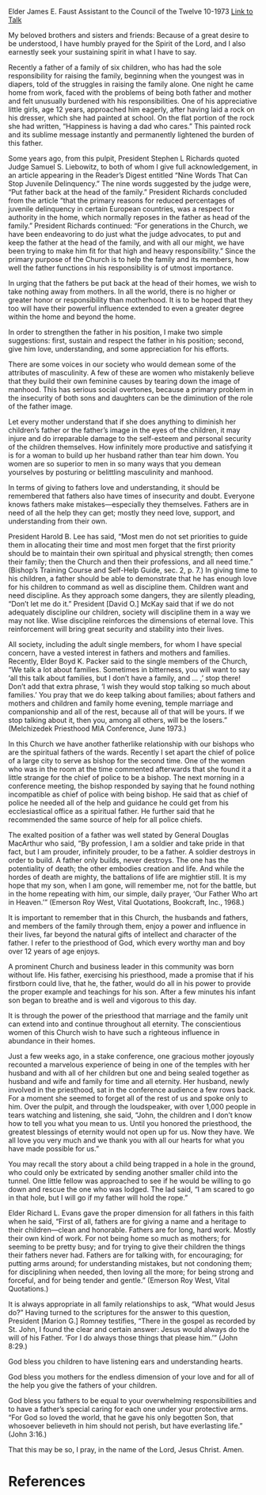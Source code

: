 Elder James E. Faust
Assistant to the Council of the Twelve
10-1973
[Link to Talk](https://www.churchofjesuschrist.org/study/general-conference/1973/10/happiness-is-having-a-father-who-cares?lang=eng)

My beloved brothers and sisters and friends: Because of a great desire to be understood, I have humbly prayed for the Spirit of the Lord, and I also earnestly seek your sustaining spirit in what I have to say.

Recently a father of a family of six children, who has had the sole responsibility for raising the family, beginning when the youngest was in diapers, told of the struggles in raising the family alone. One night he came home from work, faced with the problems of being both father and mother and felt unusually burdened with his responsibilities. One of his appreciative little girls, age 12 years, approached him eagerly, after having laid a rock on his dresser, which she had painted at school. On the flat portion of the rock she had written, “Happiness is having a dad who cares.” This painted rock and its sublime message instantly and permanently lightened the burden of this father.

Some years ago, from this pulpit, President Stephen L Richards quoted Judge Samuel S. Liebowitz, to both of whom I give full acknowledgement, in an article appearing in the Reader’s Digest entitled “Nine Words That Can Stop Juvenile Delinquency.” The nine words suggested by the judge were, “Put father back at the head of the family.” President Richards concluded from the article “that the primary reasons for reduced percentages of juvenile delinquency in certain European countries, was a respect for authority in the home, which normally reposes in the father as head of the family.” President Richards continued: “For generations in the Church, we have been endeavoring to do just what the judge advocates, to put and keep the father at the head of the family, and with all our might, we have been trying to make him fit for that high and heavy responsibility.” Since the primary purpose of the Church is to help the family and its members, how well the father functions in his responsibility is of utmost importance.

In urging that the fathers be put back at the head of their homes, we wish to take nothing away from mothers. In all the world, there is no higher or greater honor or responsibility than motherhood. It is to be hoped that they too will have their powerful influence extended to even a greater degree within the home and beyond the home.

In order to strengthen the father in his position, I make two simple suggestions: first, sustain and respect the father in his position; second, give him love, understanding, and some appreciation for his efforts.

There are some voices in our society who would demean some of the attributes of masculinity. A few of these are women who mistakenly believe that they build their own feminine causes by tearing down the image of manhood. This has serious social overtones, because a primary problem in the insecurity of both sons and daughters can be the diminution of the role of the father image.

Let every mother understand that if she does anything to diminish her children’s father or the father’s image in the eyes of the children, it may injure and do irreparable damage to the self-esteem and personal security of the children themselves. How infinitely more productive and satisfying it is for a woman to build up her husband rather than tear him down. You women are so superior to men in so many ways that you demean yourselves by posturing or belittling masculinity and manhood.

In terms of giving to fathers love and understanding, it should be remembered that fathers also have times of insecurity and doubt. Everyone knows fathers make mistakes—especially they themselves. Fathers are in need of all the help they can get; mostly they need love, support, and understanding from their own.

President Harold B. Lee has said, “Most men do not set priorities to guide them in allocating their time and most men forget that the first priority should be to maintain their own spiritual and physical strength; then comes their family; then the Church and then their professions, and all need time.” (Bishop’s Training Course and Self-Help Guide, sec. 2, p. 7.) In giving time to his children, a father should be able to demonstrate that he has enough love for his children to command as well as discipline them. Children want and need discipline. As they approach some dangers, they are silently pleading, “Don’t let me do it.” President [David O.] McKay said that if we do not adequately discipline our children, society will discipline them in a way we may not like. Wise discipline reinforces the dimensions of eternal love. This reinforcement will bring great security and stability into their lives.

All society, including the adult single members, for whom I have special concern, have a vested interest in fathers and mothers and families. Recently, Elder Boyd K. Packer said to the single members of the Church, “We talk a lot about families. Sometimes in bitterness, you will want to say ‘all this talk about families, but I don’t have a family, and … ,’ stop there! Don’t add that extra phrase, ‘I wish they would stop talking so much about families.’ You pray that we do keep talking about families; about fathers and mothers and children and family home evening, temple marriage and companionship and all of the rest, because all of that will be yours. If we stop talking about it, then you, among all others, will be the losers.” (Melchizedek Priesthood MIA Conference, June 1973.)

In this Church we have another fatherlike relationship with our bishops who are the spiritual fathers of the wards. Recently I set apart the chief of police of a large city to serve as bishop for the second time. One of the women who was in the room at the time commented afterwards that she found it a little strange for the chief of police to be a bishop. The next morning in a conference meeting, the bishop responded by saying that he found nothing incompatible as chief of police with being bishop. He said that as chief of police he needed all of the help and guidance he could get from his ecclesiastical office as a spiritual father. He further said that he recommended the same source of help for all police chiefs.

The exalted position of a father was well stated by General Douglas MacArthur who said, “By profession, I am a soldier and take pride in that fact, but I am prouder, infinitely prouder, to be a father. A soldier destroys in order to build. A father only builds, never destroys. The one has the potentiality of death; the other embodies creation and life. And while the hordes of death are mighty, the battalions of life are mightier still. It is my hope that my son, when I am gone, will remember me, not for the battle, but in the home repeating with him, our simple, daily prayer, ‘Our Father Who art in Heaven.’” (Emerson Roy West, Vital Quotations, Bookcraft, Inc., 1968.)

It is important to remember that in this Church, the husbands and fathers, and members of the family through them, enjoy a power and influence in their lives, far beyond the natural gifts of intellect and character of the father. I refer to the priesthood of God, which every worthy man and boy over 12 years of age enjoys.

A prominent Church and business leader in this community was born without life. His father, exercising his priesthood, made a promise that if his firstborn could live, that he, the father, would do all in his power to provide the proper example and teachings for his son. After a few minutes his infant son began to breathe and is well and vigorous to this day.

It is through the power of the priesthood that marriage and the family unit can extend into and continue throughout all eternity. The conscientious women of this Church wish to have such a righteous influence in abundance in their homes.

Just a few weeks ago, in a stake conference, one gracious mother joyously recounted a marvelous experience of being in one of the temples with her husband and with all of her children but one and being sealed together as husband and wife and family for time and all eternity. Her husband, newly involved in the priesthood, sat in the conference audience a few rows back. For a moment she seemed to forget all of the rest of us and spoke only to him. Over the pulpit, and through the loudspeaker, with over 1,000 people in tears watching and listening, she said, “John, the children and I don’t know how to tell you what you mean to us. Until you honored the priesthood, the greatest blessings of eternity would not open up for us. Now they have. We all love you very much and we thank you with all our hearts for what you have made possible for us.”

You may recall the story about a child being trapped in a hole in the ground, who could only be extricated by sending another smaller child into the tunnel. One little fellow was approached to see if he would be willing to go down and rescue the one who was lodged. The lad said, “I am scared to go in that hole, but I will go if my father will hold the rope.”

Elder Richard L. Evans gave the proper dimension for all fathers in this faith when he said, “First of all, fathers are for giving a name and a heritage to their children—clean and honorable. Fathers are for long, hard work. Mostly their own kind of work. For not being home so much as mothers; for seeming to be pretty busy; and for trying to give their children the things their fathers never had. Fathers are for talking with, for encouraging; for putting arms around; for understanding mistakes, but not condoning them; for disciplining when needed, then loving all the more; for being strong and forceful, and for being tender and gentle.” (Emerson Roy West, Vital Quotations.)

It is always appropriate in all family relationships to ask, “What would Jesus do?” Having turned to the scriptures for the answer to this question, President [Marion G.] Romney testifies, “There in the gospel as recorded by St. John, I found the clear and certain answer: Jesus would always do the will of his Father. ‘For I do always those things that please him.’” (John 8:29.)

God bless you children to have listening ears and understanding hearts.

God bless you mothers for the endless dimension of your love and for all of the help you give the fathers of your children.

God bless you fathers to be equal to your overwhelming responsibilities and to have a father’s special caring for each one under your protective arms. “For God so loved the world, that he gave his only begotten Son, that whosoever believeth in him should not perish, but have everlasting life.” (John 3:16.)

That this may be so, I pray, in the name of the Lord, Jesus Christ. Amen.

# References

